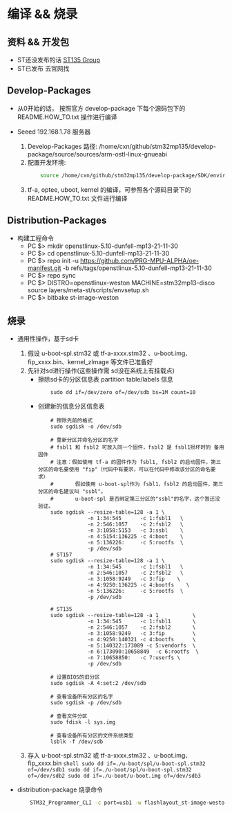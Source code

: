 # 编译 && 烧录

## 资料 && 开发包
* ST还没发布的话
    [ST135 Group](https://myteamspace.st.com/s/group/CollaborationGroup/00Bb0000003cRLJEA2)
* ST已发布
    去官网找

## Develop-Packages
* 从0开始的话，
    按照官方 develop-package 下每个源码包下的 README.HOW_TO.txt 操作进行编译

* Seeed 192.168.1.78 服务器
    1. Develop-Packages 路径: /home/cxn/github/stm32mp135/develop-package/source/sources/arm-ostl-linux-gnueabi
    2. 配置开发环境: 
        ```sh
            source /home/cxn/github/stm32mp135/develop-package/SDK/environment-setup-cortexa7t2hf-neon-vfpv4-ostl-linux-gnueabi
        ```
    3. tf-a, optee, uboot, kernel 的编译，可参照各个源码目录下的 README.HOW_TO.txt 文件进行编译


## Distribution-Packages
* 构建工程命令
    - PC $> mkdir openstlinux-5.10-dunfell-mp13-21-11-30
    - PC $> cd openstlinux-5.10-dunfell-mp13-21-11-30
    - PC $> repo init -u https://github.com/PRG-MPU-ALPHA/oe-manifest.git -b refs/tags/openstlinux-5.10-dunfell-mp13-21-11-30
    - PC $> repo sync
    - PC $> DISTRO=openstlinux-weston MACHINE=stm32mp13-disco source layers/meta-st/scripts/envsetup.sh
    - PC $> bitbake st-image-weston

## 烧录
* 通用性操作，基于sd卡
    1. 假设 u-boot-spl.stm32 或 tf-a-xxxx.stm32 、u-boot.img、fip_xxxx.bin、kernel_zImage 等文件已准备好
    2. 先针对sd进行操作(这些操作需 sd没在系统上有挂载点)
        + 擦除sd卡的分区信息表 partition table/labels 信息
            ```shell
                sudo dd if=/dev/zero of=/dev/sdb bs=1M count=10
            ```
        + 创建新的信息分区信息表
            ```shell
                # 擦除先前的格式
                sudo sgdisk -o /dev/sdb

                # 重新分区并命名分区的名字
                # fsbl1 和 fsbl2 可放入同一个固件，fsbl2 是 fsbl1损坏时的 备用固件
                # 注意：假如使用 tf-a 的固件作为 fsbl1, fsbl2 的启动固件，第三分区的命名要使用 "fip"（代码中有要求，可以在代码中修改该分区的命名要求）
                #       假如使用 u-boot-spl作为 fsbl1，fsbl2 的启动固件，第三分区的命名建议叫 "ssbl"。
                #       u-boot-spl 是否绑定第三分区的"ssbl"的名字，这个暂还没验证。
                sudo sgdisk --resize-table=128 -a 1 \
                            -n 1:34:545      -c 1:fsbl1   \
                            -n 2:546:1057    -c 2:fsbl2   \
                            -n 3:1058:5153   -c 3:ssbl    \
                            -n 4:5154:136225 -c 4:boot    \
                            -n 5:136226:     -c 5:rootfs  \
                            -p /dev/sdb                            
                # ST157
                sudo sgdisk --resize-table=128 -a 1 \
                            -n 1:34:545      -c 1:fsbl1   \
                            -n 2:546:1057    -c 2:fsbl2   \
                            -n 3:1058:9249   -c 3:fip    \
                            -n 4:9250:136225 -c 4:bootfs    \
                            -n 5:136226:     -c 5:rootfs  \
                            -p /dev/sdb

                # ST135
                sudo sgdisk --resize-table=128 -a 1           \
                            -n 1:34:545      -c 1:fsbl1       \
                            -n 2:546:1057    -c 2:fsbl2       \
                            -n 3:1058:9249   -c 3:fip         \
                            -n 4:9250:140321 -c 4:bootfs      \
                            -n 5:140322:173089 -c 5:vendorfs  \
                            -n 6:173090:10658849  -c 6:rootfs  \
                            -n 7:10658850:   -c 7:userfs \
                            -p /dev/sdb

                # 设置BIOS的旧分区
                sudo sgdisk -A 4:set:2 /dev/sdb

                # 查看设备所有分区的名字
                sudo sgdisk -p /dev/sdb

                # 查看文件分区
                sudo fdisk -l sys.img

                # 查看设备所有分区的文件系统类型
                lsblk -f /dev/sdb
            ```
    3. 存入 u-boot-spl.stm32 或 tf-a-xxxx.stm32 、u-boot.img、fip_xxxx.bin
            ```shell
                sudo dd if=./u-boot/spl/u-boot-spl.stm32 of=/dev/sdb1
                sudo dd if=./u-boot/spl/u-boot-spl.stm32 of=/dev/sdb2
                sudo dd if=./u-boot/u-boot.img of=/dev/sdb3
            ```

* distribution-package 烧录命令
    ```sh
        STM32_Programmer_CLI -c port=usb1 -w flashlayout_st-image-weston/optee/FlashLayout_sdcard_stm32mp135f-dk-optee.tsv
    ```



